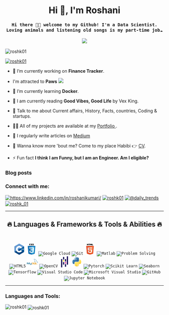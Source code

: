 <h1 align="center">Hi 🐶, I'm Roshani</h1>

<h4 align="center"><samp> Hi there 👋🏾  welcome to my Github! I'm a Data Scientist. Loving animals and listening old songs is my part-time job☁️ </samp></h4>

<p align="center">
  <img width="250" src="https://i.pinimg.com/originals/d6/8c/09/d68c09d888fff61aba86b3eede4148ac.gif">
</p>
<!-- <h3 align="center">A passionate Machine Learner from India</h3> -->

<p align="left"> <img src="https://komarev.com/ghpvc/?username=roshk01&label=Profile%20views&color=0e75b6&style=flat" alt="roshk01" /> </p>

<p align="left"> <a href="https://github.com/ryo-ma/github-profile-trophy"><img src="https://github-profile-trophy.vercel.app/?username=roshk01" alt="roshk01" /></a> </p>

- 🔭 I’m currently working on **Finance Tracker**.
- I'm attracted to **Paws** <img height="30" src="https://i.pinimg.com/originals/57/13/28/57132856a26238a8de821dbec2eaa642.gif">

- 🌱 I’m currently learning **Docker**.
- 📖 I am currently reading **Good Vibes, Good Life** by Vex King.
- 💬 Talk to me about Current affairs, History, Facts, countries, Coding & startups.

- 👨‍💻 All of my projects are available at my <a href="https://roshanik.netlify.app/"> Portfolio </a>.

- 📝 I regularly write articles on <a href= "https://medium.com/@daily_trends">Medium</a>

- 📄 Wanna know more 'bout me? Come to my place Habibi 👉 <a href="https://roshanik.netlify.app/cv"> CV</a>.
  
- ⚡ Fun fact **I think I am Funny, but I am an Engineer. Am I eligible?**

### Blog posts
<!-- BLOG-POST-LIST:START -->
<!-- BLOG-POST-LIST:END -->

<h3 align="left">Connect with me:</h3>
<p align="left">
<a href="https://linkedin.com/in/https://www.linkedin.com/in/roshanikumari/" target="blank"><img align="center" src="https://raw.githubusercontent.com/rahuldkjain/github-profile-readme-generator/master/src/images/icons/Social/linked-in-alt.svg" alt="https://www.linkedin.com/in/roshanikumari/" height="30" width="40" /></a>
<a href="https://kaggle.com/roshk01" target="blank"><img align="center" src="https://raw.githubusercontent.com/rahuldkjain/github-profile-readme-generator/master/src/images/icons/Social/kaggle.svg" alt="roshk01" height="30" width="40" /></a>
<a href="https://medium.com/@daily_trends" target="blank"><img align="center" src="https://raw.githubusercontent.com/rahuldkjain/github-profile-readme-generator/master/src/images/icons/Social/medium.svg" alt="@daily_trends" height="30" width="40" /></a>
<a href="https://www.leetcode.com/roshk_01" target="blank"><img align="center" src="https://raw.githubusercontent.com/rahuldkjain/github-profile-readme-generator/master/src/images/icons/Social/leet-code.svg" alt="roshk_01" height="30" width="40" /></a>
</p>
<hr>
<h2 align="center">🔥 Languages & Frameworks & Tools & Abilities 🔥</h2>
<br>
<p align="center">
  <code><img title="C++" height="35" src="https://raw.githubusercontent.com/devicons/devicon/master/icons/cplusplus/cplusplus-original.svg"></code>
  <code><img title="CSS" height="35" src="https://raw.githubusercontent.com/devicons/devicon/master/icons/css3/css3-original-wordmark.svg"></code>
  <code><img title="Google Cloud" height="35" src="https://www.vectorlogo.zone/logos/google_cloud/google_cloud-icon.svg"></code>
  <code><img title="Git" height="35" src="https://www.vectorlogo.zone/logos/git-scm/git-scm-icon.svg"></code>
  <code><img title="HTML" height="35" src="https://raw.githubusercontent.com/devicons/devicon/master/icons/html5/html5-original-wordmark.svg"></code>
  <code><img title="Matlab" height="35" src="https://upload.wikimedia.org/wikipedia/commons/2/21/Matlab_Logo.png"></code>
  <code><img title="Problem Solving" height="35" src="https://freesvg.org/img/cube_of_rubik_1.png"></code>
  <code><img title="HTML5" height="35" src="https://upload.wikimedia.org/wikipedia/commons/thumb/3/38/HTML5_Badge.svg/2048px-HTML5_Badge.svg.png"></code>
  <code><img title="MySQL" height="35" src="https://raw.githubusercontent.com/devicons/devicon/master/icons/mysql/mysql-original-wordmark.svg"></code>
  <code><img title="OpenCV" height="35" src="https://www.vectorlogo.zone/logos/opencv/opencv-icon.svg"></code>
  <code><img title="Pandas" height="35" src="https://raw.githubusercontent.com/devicons/devicon/2ae2a900d2f041da66e950e4d48052658d850630/icons/pandas/pandas-original.svg"></code>
  <code><img title="Python" height="35" src="https://raw.githubusercontent.com/devicons/devicon/master/icons/python/python-original.svg"></code>
  <code><img title="Pytorch" height="35" src="https://www.vectorlogo.zone/logos/pytorch/pytorch-icon.svg"></code>
  <code><img title="Scikit Learn" height="35" src="https://upload.wikimedia.org/wikipedia/commons/0/05/Scikit_learn_logo_small.svg"></code>
  <code><img title="Seaborn" height="35" src="https://seaborn.pydata.org/_images/logo-mark-lightbg.svg"></code>
  <code><img title="Tensorflow" height="35" src="https://www.vectorlogo.zone/logos/tensorflow/tensorflow-icon.svg"></code>
  <code><img title="Visual Studio Code" height="35" src="https://upload.wikimedia.org/wikipedia/commons/thumb/9/9a/Visual_Studio_Code_1.35_icon.svg/2048px-Visual_Studio_Code_1.35_icon.svg.png"></code>
  <code><img title="Microsoft Visual Studio" height="35" src="https://upload.wikimedia.org/wikipedia/commons/thumb/5/5f/Visual_Studio_Logo_%282013-2017%29.svg/1200px-Visual_Studio_Logo_%282013-2017%29.svg.png"></code>
  <code><img title="GitHub" height="35" src="https://www.svgrepo.com/show/303615/github-icon-1-logo.svg"></code>
  <code><img title="Jupyter Notebook" height="35" src="https://upload.wikimedia.org/wikipedia/commons/thumb/3/38/Jupyter_logo.svg/883px-Jupyter_logo.svg.png"></code>
</p>
<hr>


<h3 align="left">Languages and Tools:</h3>
<p align="left"> </p>

<p><img align="left" src="https://github-readme-stats.vercel.app/api/top-langs?username=roshk01&show_icons=true&locale=en&layout=compact" alt="roshk01" /></p>

<p>&nbsp;<img align="center" src="https://github-readme-stats.vercel.app/api?username=roshk01&show_icons=true&locale=en" alt="roshk01" /></p>
